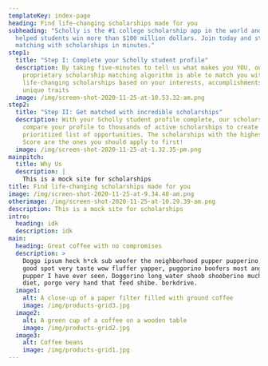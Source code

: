 ```yaml
---
templateKey: index-page
heading: Find life-changing scholarships made for you
subheading: "Scholly is the #1 college scholarship app in the world and has
  helped students win more than $100 million dollars. Join today and start
  matching with scholarships in minutes."
step1:
  title: "Step I: Complete your Scholly student profile"
  description: By taking five-minutes to tell us what makes you YOU, our
    proprietary scholarship matching algorithm is able to match you with
    life-changing scholarships based on your interests, accomplishments, and
    unique traits
  image: /img/screen-shot-2020-11-25-at-10.53.32-am.png
step2:
  title: "Step II: Get matched with incredible scholarships"
  description: With your Scholly student profile complete, our scholarship AI will
    compare your profile to thousands of active scholarships to create a
    prioritized list of opportunities. The scholarships with the highest Scholly
    Score are the ones you should apply to first!
  image: /img/screen-shot-2020-11-25-at-1.32.35-pm.png
mainpitch:
  title: Why Us
  description: |
    This is a mock site for scholarships
title: Find life-changing scholarships made for you
image: /img/screen-shot-2020-11-25-at-9.34.48-am.png
otherimage: /img/screen-shot-2020-11-25-at-10.29.39-am.png
description: This is a mock site for scholarships
intro:
  heading: idk
  description: idk
main:
  heading: Great coffee with no compromises
  description: >
    Doggo ipsum heck h*ck sub woofer the neighborhood pupper pupperino, very
    good spot very taste wow fluffer yapper, puggorino boofers most angery
    pupper I have ever seen. Doggorino long water shoob shooberino much ruin
    diet, porgo very hand that feed shibe. borkdrive.
  image1:
    alt: A close-up of a paper filter filled with ground coffee
    image: /img/products-grid3.jpg
  image2:
    alt: A green cup of a coffee on a wooden table
    image: /img/products-grid2.jpg
  image3:
    alt: Coffee beans
    image: /img/products-grid1.jpg
---
```

